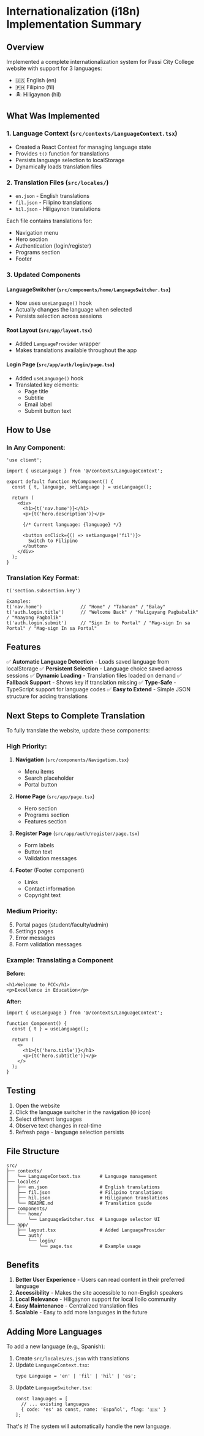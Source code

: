 # Internationalization (i18n) Implementation Summary

## Overview
Implemented a complete internationalization system for Passi City College website with support for 3 languages:
- 🇺🇸 English (en)
- 🇵🇭 Filipino (fil)
- 🏝️ Hiligaynon (hil)

## What Was Implemented

### 1. Language Context (`src/contexts/LanguageContext.tsx`)
- Created a React Context for managing language state
- Provides `t()` function for translations
- Persists language selection to localStorage
- Dynamically loads translation files

### 2. Translation Files (`src/locales/`)
- `en.json` - English translations
- `fil.json` - Filipino translations
- `hil.json` - Hiligaynon translations

Each file contains translations for:
- Navigation menu
- Hero section
- Authentication (login/register)
- Programs section
- Footer

### 3. Updated Components

#### LanguageSwitcher (`src/components/home/LanguageSwitcher.tsx`)
- Now uses `useLanguage()` hook
- Actually changes the language when selected
- Persists selection across sessions

#### Root Layout (`src/app/layout.tsx`)
- Added `LanguageProvider` wrapper
- Makes translations available throughout the app

#### Login Page (`src/app/auth/login/page.tsx`)
- Added `useLanguage()` hook
- Translated key elements:
  - Page title
  - Subtitle
  - Email label
  - Submit button text

## How to Use

### In Any Component:

```tsx
'use client';

import { useLanguage } from '@/contexts/LanguageContext';

export default function MyComponent() {
  const { t, language, setLanguage } = useLanguage();
  
  return (
    <div>
      <h1>{t('nav.home')}</h1>
      <p>{t('hero.description')}</p>
      
      {/* Current language: {language} */}
      
      <button onClick={() => setLanguage('fil')}>
        Switch to Filipino
      </button>
    </div>
  );
}
```

### Translation Key Format:

```tsx
t('section.subsection.key')

Examples:
t('nav.home')              // "Home" / "Tahanan" / "Balay"
t('auth.login.title')      // "Welcome Back" / "Maligayang Pagbabalik" / "Maayong Pagbalik"
t('auth.login.submit')     // "Sign In to Portal" / "Mag-sign In sa Portal" / "Mag-sign In sa Portal"
```

## Features

✅ **Automatic Language Detection** - Loads saved language from localStorage
✅ **Persistent Selection** - Language choice saved across sessions
✅ **Dynamic Loading** - Translation files loaded on demand
✅ **Fallback Support** - Shows key if translation missing
✅ **Type-Safe** - TypeScript support for language codes
✅ **Easy to Extend** - Simple JSON structure for adding translations

## Next Steps to Complete Translation

To fully translate the website, update these components:

### High Priority:
1. **Navigation** (`src/components/Navigation.tsx`)
   - Menu items
   - Search placeholder
   - Portal button

2. **Home Page** (`src/app/page.tsx`)
   - Hero section
   - Programs section
   - Features section

3. **Register Page** (`src/app/auth/register/page.tsx`)
   - Form labels
   - Button text
   - Validation messages

4. **Footer** (Footer component)
   - Links
   - Contact information
   - Copyright text

### Medium Priority:
5. Portal pages (student/faculty/admin)
6. Settings pages
7. Error messages
8. Form validation messages

### Example: Translating a Component

**Before:**
```tsx
<h1>Welcome to PCC</h1>
<p>Excellence in Education</p>
```

**After:**
```tsx
import { useLanguage } from '@/contexts/LanguageContext';

function Component() {
  const { t } = useLanguage();
  
  return (
    <>
      <h1>{t('hero.title')}</h1>
      <p>{t('hero.subtitle')}</p>
    </>
  );
}
```

## Testing

1. Open the website
2. Click the language switcher in the navigation (🌐 icon)
3. Select different languages
4. Observe text changes in real-time
5. Refresh page - language selection persists

## File Structure

```
src/
├── contexts/
│   └── LanguageContext.tsx       # Language management
├── locales/
│   ├── en.json                   # English translations
│   ├── fil.json                  # Filipino translations
│   ├── hil.json                  # Hiligaynon translations
│   └── README.md                 # Translation guide
├── components/
│   └── home/
│       └── LanguageSwitcher.tsx  # Language selector UI
└── app/
    ├── layout.tsx                # Added LanguageProvider
    └── auth/
        └── login/
            └── page.tsx          # Example usage
```

## Benefits

1. **Better User Experience** - Users can read content in their preferred language
2. **Accessibility** - Makes the site accessible to non-English speakers
3. **Local Relevance** - Hiligaynon support for local Iloilo community
4. **Easy Maintenance** - Centralized translation files
5. **Scalable** - Easy to add more languages in the future

## Adding More Languages

To add a new language (e.g., Spanish):

1. Create `src/locales/es.json` with translations
2. Update `LanguageContext.tsx`:
   ```tsx
   type Language = 'en' | 'fil' | 'hil' | 'es';
   ```
3. Update `LanguageSwitcher.tsx`:
   ```tsx
   const languages = [
     // ... existing languages
     { code: 'es' as const, name: 'Español', flag: '🇪🇸' }
   ];
   ```

That's it! The system will automatically handle the new language.
